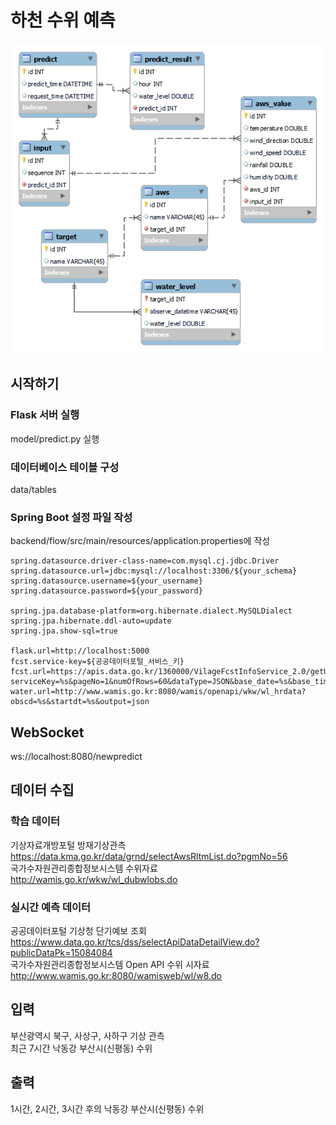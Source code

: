 # 하천 수위 예측
<img src='erd.png'>

## 시작하기
### Flask 서버 실행
model/predict.py 실행
### 데이터베이스 테이블 구성
data/tables
### Spring Boot 설정 파일 작성
backend/flow/src/main/resources/application.properties에 작성
```
spring.datasource.driver-class-name=com.mysql.cj.jdbc.Driver
spring.datasource.url=jdbc:mysql://localhost:3306/${your_schema}
spring.datasource.username=${your_username}
spring.datasource.password=${your_password}

spring.jpa.database-platform=org.hibernate.dialect.MySQLDialect
spring.jpa.hibernate.ddl-auto=update
spring.jpa.show-sql=true

flask.url=http://localhost:5000
fcst.service-key=${공공데이터포털_서비스_키}
fcst.url=https://apis.data.go.kr/1360000/VilageFcstInfoService_2.0/getUltraSrtFcst?serviceKey=%s&pageNo=1&numOfRows=60&dataType=JSON&base_date=%s&base_time=%s&nx=%s&ny=%s
water.url=http://www.wamis.go.kr:8080/wamis/openapi/wkw/wl_hrdata?obscd=%s&startdt=%s&output=json
```
## WebSocket
ws://localhost:8080/newpredict
## 데이터 수집
### 학습 데이터
기상자료개방포털 방재기상관측
https://data.kma.go.kr/data/grnd/selectAwsRltmList.do?pgmNo=56  
국가수자원관리종합정보시스템 수위자료
http://wamis.go.kr/wkw/wl_dubwlobs.do
### 실시간 예측 데이터
공공데이터포털 기상청 단기예보 조회
https://www.data.go.kr/tcs/dss/selectApiDataDetailView.do?publicDataPk=15084084  
국가수자원관리종합정보시스템 Open API 수위 시자료
http://www.wamis.go.kr:8080/wamisweb/wl/w8.do
## 입력
부산광역시 북구, 사상구, 사하구 기상 관측  
최근 7시간 낙동강 부산시(신평동) 수위
## 출력
1시간, 2시간, 3시간 후의 낙동강 부산시(신평동) 수위
